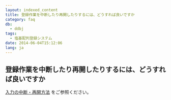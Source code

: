 ```yaml
---
layout: indexed_content
title: 登録作業を中断したり再開したりするには、どうすれば良いですか
category: faq
db:
  - ddbj
tags: 
  - 塩基配列登録システム
date: 2014-06-04T15:12:06
lang: ja
---
```


## 登録作業を中断したり再開したりするには、どうすれば良いですか

<p><a href="/ddbj/web-submission-help.html#flow-2-1">入力の中断・再開方法</a> をご参照ください。<!-- Nucleotide Sequence Submission System --></p>
